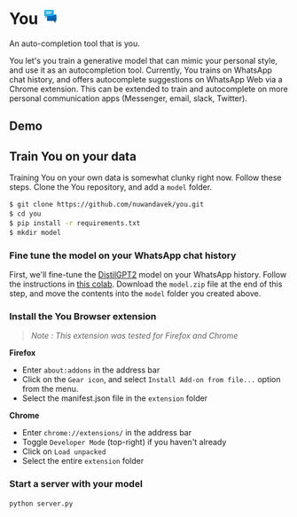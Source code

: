 # You  <img src="extension/icons48.png" width="30"/> 

An auto-completion tool that is you.

You let's you train a generative model that can mimic your personal style, and use it as an autocompletion tool. Currently, You trains on WhatsApp chat history, and offers autocomplete suggestions on WhatsApp Web via a Chrome extension. This can be extended to train and autocomplete on more personal communication apps (Messenger, email, slack, Twitter).

## Demo

## Train You on your data

Training You on your own data is somewhat clunky right now. Follow these steps. Clone the You repository, and add a `model` folder.

```bash
$ git clone https://github.com/nuwandavek/you.git
$ cd you
$ pip install -r requirements.txt
$ mkdir model
```


### Fine tune the model on your WhatsApp chat history

First, we'll fine-tune the [DistilGPT2](https://huggingface.co/distilgpt2) model on your WhatsApp history. Follow the instructions in [this colab](https://colab.research.google.com/github/nuwandavek/you/blob/master/Training_You.ipynb). Download the `model.zip` file at the end of this step, and move the contents into the `model` folder you created above.  

### Install the You Browser extension
> *Note : This extension was tested for Firefox and Chrome* 

**Firefox**

- Enter `about:addons` in the address bar
- Click on the `Gear icon`, and select `Install Add-on from file...` option from the menu. 
- Select the manifest.json file in the `extension` folder

**Chrome**

- Enter `chrome://extensions/` in the address bar
- Toggle `Developer Mode` (top-right) if you haven't already
- Click on `Load unpacked`
- Select the entire `extension` folder


### Start a server with your model

```
python server.py
```

